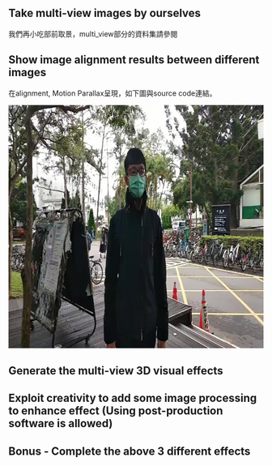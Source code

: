 ## Take multi-view images by ourselves

我們再小吃部前取景，multi_view部分的資料集請參閱


## Show image alignment results between different images

在alignment, Motion Parallax呈現，如下圖與source code連結。

<img src='Motion parallax/Motion parallax.gif' width = "640" height="480">

## Generate the multi-view 3D visual effects



## Exploit creativity to add some image processing to enhance effect (Using post-production software is allowed)



## Bonus - Complete the above 3 different effects
